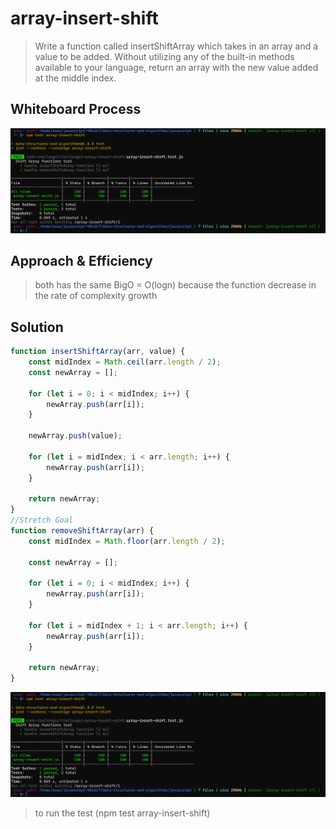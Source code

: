 # array-insert-shift
> Write a function called insertShiftArray which takes in an array and a value to be added. Without utilizing any of the built-in methods available to your language, return an array with the new value added at the middle index.

## Whiteboard Process
![Whiteboard](./testImg.png)


## Approach & Efficiency
>both has the same BigO = O(logn)  because the function decrease in the rate of complexity growth
## Solution

``` JavaScript
function insertShiftArray(arr, value) {
    const midIndex = Math.ceil(arr.length / 2);
    const newArray = [];

    for (let i = 0; i < midIndex; i++) {
        newArray.push(arr[i]);
    }

    newArray.push(value);

    for (let i = midIndex; i < arr.length; i++) {
        newArray.push(arr[i]);
    }

    return newArray;
}
//Stretch Goal
function removeShiftArray(arr) {
    const midIndex = Math.floor(arr.length / 2);

    const newArray = [];

    for (let i = 0; i < midIndex; i++) {
        newArray.push(arr[i]);
    }

    for (let i = midIndex + 1; i < arr.length; i++) {
        newArray.push(arr[i]);
    }

    return newArray;
}

```

![Solution](./testImg.png)

> to run the test (npm test array-insert-shift)
